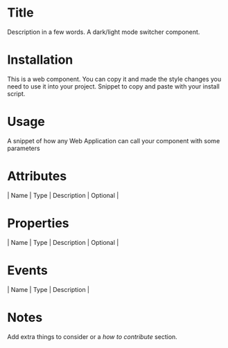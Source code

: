 # Title
Description in a few words.
A dark/light mode switcher component.
# Installation
This is a web component. You can copy it and made the style changes you need to use it into your project. 
Snippet to copy and paste with your install script.
# Usage
A snippet of how any Web Application can call your component with some parameters
# Attributes
| Name | Type | Description | Optional |
# Properties
| Name | Type | Description | Optional |
# Events
| Name | Type | Description |
# Notes
Add extra things to consider or a _how to contribute_ section.